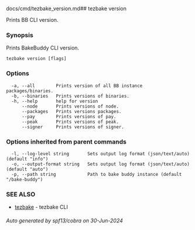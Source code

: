 docs/cmd/tezbake_version.md## tezbake version

Prints BB CLI version.

### Synopsis

Prints BakeBuddy CLI version.

```
tezbake version [flags]
```

### Options

```
  -a, --all        Prints version of all BB instance packages/binaries.
  -b, --binaries   Prints versions of binaries.
  -h, --help       help for version
      --node       Prints versions of node.
      --packages   Prints versions packages.
      --pay        Prints versions of pay.
      --peak       Prints versions of peak.
      --signer     Prints versions of signer.
```

### Options inherited from parent commands

```
  -l, --log-level string       Sets output log format (json/text/auto) (default "info")
  -o, --output-format string   Sets output log format (json/text/auto) (default "auto")
  -p, --path string            Path to bake buddy instance (default "/bake-buddy")
```

### SEE ALSO

* [tezbake](/tezbake/reference/cmd/tezbake)	 - tezbake CLI

###### Auto generated by spf13/cobra on 30-Jun-2024
